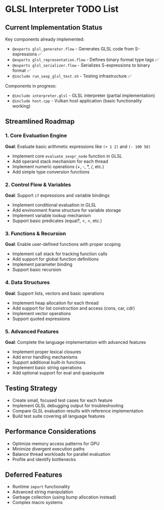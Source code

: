 # GLSL Interpreter TODO List

## Current Implementation Status

Key components already implemented:

* `@exports glsl_generator.flow` - Generates GLSL code from S-expressions ✅
* `@exports glsl_representation.flow` - Defines binary format type tags ✅
* `@exports glsl_serializer.flow` - Serializes S-expressions to binary format ✅
* `@include run_sexp_glsl_test.sh` - Testing infrastructure ✅

Components in progress:
* `@include interpreter.glsl` - GLSL interpreter (partial implementation)
* `@include host.cpp` - Vulkan host application (basic functionality working)

## Streamlined Roadmap

### 1. Core Evaluation Engine
**Goal**: Evaluate basic arithmetic expressions like `(+ 1 2)` and `(- 100 58)`

* Implement core `evaluate_sexpr_node` function in GLSL
* Add operand stack mechanism for each thread
* Implement numeric operations (+, -, *, /, etc.)
* Add simple type conversion functions

### 2. Control Flow & Variables
**Goal**: Support `if` expressions and variable bindings

* Implement conditional evaluation in GLSL
* Add environment frame structure for variable storage
* Implement variable lookup mechanism
* Support basic predicates (equal?, <, >, etc.)

### 3. Functions & Recursion
**Goal**: Enable user-defined functions with proper scoping

* Implement call stack for tracking function calls
* Add support for global function definitions
* Implement parameter binding
* Support basic recursion

### 4. Data Structures
**Goal**: Support lists, vectors and basic operations

* Implement heap allocation for each thread
* Add support for list construction and access (cons, car, cdr)
* Implement vector operations
* Support quoted expressions

### 5. Advanced Features
**Goal**: Complete the language implementation with advanced features

* Implement proper lexical closures
* Add error handling mechanisms
* Support additional built-in functions
* Implement basic string operations
* Add optional support for eval and quasiquote

## Testing Strategy

* Create small, focused test cases for each feature
* Implement GLSL debugging output for troubleshooting
* Compare GLSL evaluation results with reference implementation
* Build test suite covering all language features

## Performance Considerations

* Optimize memory access patterns for GPU
* Minimize divergent execution paths
* Balance thread workloads for parallel evaluation
* Profile and identify bottlenecks

## Deferred Features

* Runtime `import` functionality
* Advanced string manipulation
* Garbage collection (using bump allocation instead)
* Complex macro systems
